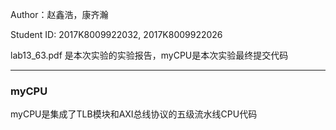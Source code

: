 Author：赵鑫浩，康齐瀚

Student ID: 2017K8009922032,  2017K8009922026

lab13_63.pdf 是本次实验的实验报告，myCPU是本次实验最终提交代码

---

### myCPU

myCPU是集成了TLB模块和AXI总线协议的五级流水线CPU代码





